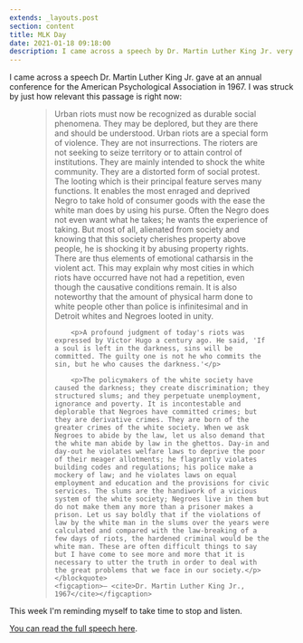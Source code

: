 ```yaml
---
extends: _layouts.post
section: content
title: MLK Day
date: 2021-01-18 09:18:00
description: I came across a speech by Dr. Martin Luther King Jr. very relevant right now.
---
```


I came across a speech Dr. Martin Luther King Jr. gave at an annual conference for the American Psychological Association in 1967. I was struck by just how relevant this passage is right now:

<figure>
    <blockquote cite="https://www.apa.org/monitor/features/king-challenge">
        <p>Urban riots must now be recognized as durable social phenomena. They may be deplored, but they are there and should be understood. Urban riots are a special form of violence. They are not insurrections. The rioters are not seeking to seize territory or to attain control of institutions. They are mainly intended to shock the white community. They are a distorted form of social protest. The looting which is their principal feature serves many functions. It enables the most enraged and deprived Negro to take hold of consumer goods with the ease the white man does by using his purse. Often the Negro does not even want what he takes; he wants the experience of taking. But most of all, alienated from society and knowing that this society cherishes property above people, he is shocking it by abusing property rights. There are thus elements of emotional catharsis in the violent act. This may explain why most cities in which riots have occurred have not had a repetition, even though the causative conditions remain. It is also noteworthy that the amount of physical harm done to white people other than police is infinitesimal and in Detroit whites and Negroes looted in unity.</p>

        <p>A profound judgment of today's riots was expressed by Victor Hugo a century ago. He said, 'If a soul is left in the darkness, sins will be committed. The guilty one is not he who commits the sin, but he who causes the darkness.'</p>

        <p>The policymakers of the white society have caused the darkness; they create discrimination; they structured slums; and they perpetuate unemployment, ignorance and poverty. It is incontestable and deplorable that Negroes have committed crimes; but they are derivative crimes. They are born of the greater crimes of the white society. When we ask Negroes to abide by the law, let us also demand that the white man abide by law in the ghettos. Day-in and day-out he violates welfare laws to deprive the poor of their meager allotments; he flagrantly violates building codes and regulations; his police make a mockery of law; and he violates laws on equal employment and education and the provisions for civic services. The slums are the handiwork of a vicious system of the white society; Negroes live in them but do not make them any more than a prisoner makes a prison. Let us say boldly that if the violations of law by the white man in the slums over the years were calculated and compared with the law-breaking of a few days of riots, the hardened criminal would be the white man. These are often difficult things to say but I have come to see more and more that it is necessary to utter the truth in order to deal with the great problems that we face in our society.</p>
    </blockquote>
    <figcaption>— <cite>Dr. Martin Luther King Jr., 1967</cite></figcaption>
</figure>

This week I'm reminding myself to take time to stop and listen.

[You can read the full speech here](https://www.apa.org/monitor/features/king-challenge).
